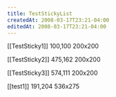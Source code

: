 ```yaml
---
title: TestStickyList
createdAt: 2008-03-17T23:21-04:00
editedAt: 2008-03-17T23:21-04:00
---
```


[[TestSticky1]] 100,100 200x200

[[TestSticky2]] 475,162 200x200

[[TestSticky3]] 574,111 200x200

[[test1]] 191,204 536x275


